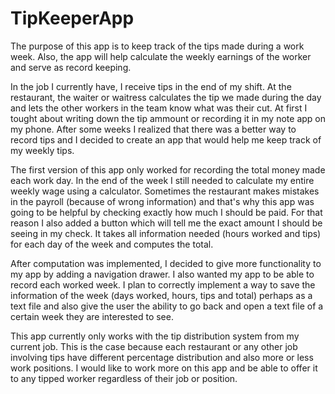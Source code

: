 # TipKeeperApp

The purpose of this app is to keep track of the tips made during a work week. Also, the app will help calculate the
weekly earnings of the worker and serve as record keeping.

In the job I currently have, I receive tips in the end of my shift. At the restaurant, the waiter or waitress calculates the tip we made during the day and lets the other workers in the team know what was their cut. At first I tought about writing down the tip ammount or recording it in my note app on my phone. After some weeks I realized that there was a better way to record tips and I decided to create an app that would help me keep track of my weekly tips.

The first version of this app only worked for recording the total money made each work day. In the end of the week I still needed to calculate my entire weekly wage using a calculator. Sometimes the restaurant makes mistakes in the payroll (because of wrong information) and that's why this app was going to be helpful by checking exactly how much I should be paid. For that reason I also added a button which will tell me the exact amount I should be seeing in my check. It takes all information needed (hours worked and tips) for each day of the week and computes the total.

After computation was implemented, I decided to give more functionality to my app by adding a navigation drawer. I also wanted my app to be able to record each worked week. I plan to correctly implement a way to save the information of the week (days worked, hours, tips and total) perhaps as a text file and also give the user the ability to go back and open a text file of a certain week they are interested to see.

This app currently only works with the tip distribution system from my current job. This is the case because each restaurant or any other job involving tips have different percentage distribution and also more or less work positions. I would like to work more on this app and be able to offer it to any tipped worker regardless of their job or position.
